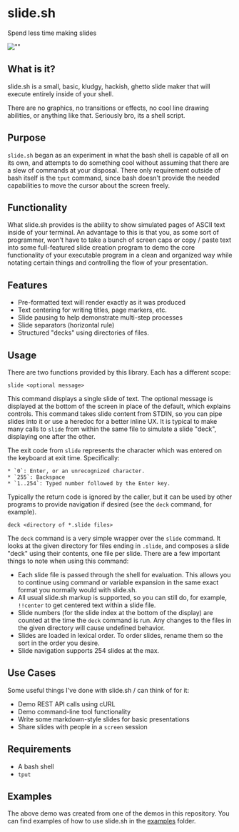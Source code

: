 slide.sh
========

Spend less time making slides

![""](https://raw.githubusercontent.com/ryanuber/slide.sh/master/examples/demo.gif)

What is it?
-----------

slide.sh is a small, basic, kludgy, hackish, ghetto slide maker that
will execute entirely inside of your shell.

There are no graphics, no transitions or effects, no cool line
drawing abilities, or anything like that. Seriously bro, its a shell
script.

Purpose
-------

`slide.sh` began as an experiment in what the bash shell is capable of all on
its own, and attempts to do something cool without assuming that there are a
slew of commands at your disposal. There only requirement outside of bash itself
is the `tput` command, since bash doesn't provide the needed capabilities to
move the cursor about the screen freely.

Functionality
-------------

What slide.sh provides is the ability to show simulated pages of ASCII text
inside of your terminal. An advantage to this is that you, as some sort
of programmer, won't have to take a bunch of screen caps or copy /
paste text into some full-featured slide creation program to demo the
core functionality of your executable program in a clean and organized
way while notating certain things and controlling the flow of your
presentation.

Features
--------

* Pre-formatted text will render exactly as it was produced
* Text centering for writing titles, page markers, etc.
* Slide pausing to help demonstrate multi-step processes
* Slide separators (horizontal rule)
* Structured "decks" using directories of files.

Usage
-----

There are two functions provided by this library. Each has a different scope:

```
slide <optional message>
```

This command displays a single slide of text. The optional message is displayed
at the bottom of the screen in place of the default, which explains controls.
This command takes slide content from STDIN, so you can pipe slides into it or
use a heredoc for a better inline UX. It is typical to make many calls to
`slide` from within the same file to simulate a slide "deck", displaying one
after the other.

The exit code from `slide` represents the character which was entered on the
keyboard at exit time. Specifically:

    * `0`: Enter, or an unrecognized character.
    * `255`: Backspace
    * `1..254`: Typed number followed by the Enter key.

Typically the return code is ignored by the caller, but it can be used by other
programs to provide navigation if desired (see the `deck` command, for example).

```
deck <directory of *.slide files>
```

The `deck` command is a very simple wrapper over the `slide` command. It looks
at the given directory for files ending in `.slide`, and composes a slide "deck"
using their contents, one file per slide. There are a few important things to
note when using this command:

* Each slide file is passed through the shell for evaluation. This allows you
  to continue using command or variable expansion in the same exact format you
  normally would with slide.sh.
* All usual slide.sh markup is supported, so you can still do, for example,
  `!!center` to get centered text within a slide file.
* Slide numbers (for the slide index at the bottom of the display) are counted
  at the time the `deck` command is run. Any changes to the files in the given
  directory will cause undefined behavior.
* Slides are loaded in lexical order. To order slides, rename them so the sort
  in the order you desire.
* Slide navigation supports 254 slides at the max.

Use Cases
---------

Some useful things I've done with slide.sh / can think of for it:

* Demo REST API calls using cURL
* Demo command-line tool functionality
* Write some markdown-style slides for basic presentations
* Share slides with people in a `screen` session

Requirements
------------

* A bash shell
* `tput`

Examples
--------

The above demo was created from one of the demos in this repository. You can
find examples of how to use slide.sh in the [examples](examples) folder.
